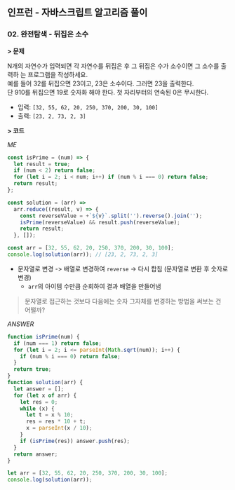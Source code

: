 ## 인프런 - 자바스크립트 알고리즘 풀이

### **02.** 완전탐색 - 뒤집은 소수

**> 문제**

N개의 자연수가 입력되면 각 자연수를 뒤집은 후 그 뒤집은 수가 소수이면 그 소수를 출력하 는 프로그램을 작성하세요.  
예를 들어 32를 뒤집으면 23이고, 23은 소수이다. 그러면 23을 출력한다.  
단 910를 뒤집으면 19로 숫자화 해야 한다. 첫 자리부터의 연속된 0은 무시한다.

- 입력: `[32, 55, 62, 20, 250, 370, 200, 30, 100]`
- 출력: `[23, 2, 73, 2, 3]`

**> 코드**

_ME_

```js
const isPrime = (num) => {
  let result = true;
  if (num < 2) return false;
  for (let i = 2; i < num; i++) if (num % i === 0) return false;
  return result;
};

const solution = (arr) =>
  arr.reduce((result, v) => {
    const reverseValue = +`${v}`.split('').reverse().join('');
    isPrime(reverseValue) && result.push(reverseValue);
    return result;
  }, []);

const arr = [32, 55, 62, 20, 250, 370, 200, 30, 100];
console.log(solution(arr)); // [23, 2, 73, 2, 3]
```
- 문자열로 변경 -> 배열로 변경하여 `reverse` -> 다시 합침 (문자열로 변환 후 숫자로 변경)
  - `arr`의 아이템 수만큼 순회하여 결과 배열을 만들어냄
> 문자열로 접근하는 것보다 다음에는 숫자 그자체를 변경하는 방법을 써보는 건 어떨까?

_ANSWER_

```js
function isPrime(num) {
  if (num === 1) return false;
  for (let i = 2; i <= parseInt(Math.sqrt(num)); i++) {
    if (num % i === 0) return false;
  }
  return true;
}
function solution(arr) {
  let answer = [];
  for (let x of arr) {
    let res = 0;
    while (x) {
      let t = x % 10;
      res = res * 10 + t;
      x = parseInt(x / 10);
    }
    if (isPrime(res)) answer.push(res);
  }
  return answer;
}

let arr = [32, 55, 62, 20, 250, 370, 200, 30, 100];
console.log(solution(arr));
```
